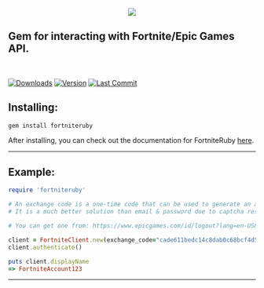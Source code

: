 <center><img src="https://i.imgur.com/q6gLoaU.png"></center>
<h2> Gem for interacting with Fortnite/Epic Games API.</h2><br>
<a href="https://rubygems.org/gems/fortniteruby><img src="https://img.shields.io/gem/dt/fortniteruby"></img></a>

[![Downloads](https://img.shields.io/gem/dt/fortniteruby)](https://rubygems.org/gems/fortniteruby)
[![Version](https://img.shields.io/gem/v/fortniteruby)](https://rubygems.org/gems/fortniteruby)
[![Last Commit](https://img.shields.io/github/last-commit/xmistt/fortniteruby)](https://github.com/xMistt/FortniteRuby)



## Installing:
```gem install fortniteruby```

After installing, you can check out the documentation for FortniteRuby [here](https://github.com/xMistt/FortniteRuby/wiki).
____
## Example:
```ruby
require 'fortniteruby'

# An exchange code is a one-time code that can be used to generate an access token.
# It is a much better solution than email & password due to captcha restricting automation.

# You can get one from: https://www.epicgames.com/id/logout?lang=en-US&redirectUrl=https%3A//www.epicgames.com/id/login%3FredirectUrl%3Dhttps%253A%252F%252Fwww.epicgames.com%252Fid%252Fapi%252Fexchange&lang=en-US

client = FortniteClient.new(exchange_code="cade611bedc14c8dab0c68bcf4d5d692")
client.authenticate()

puts client.displayName
=> FortniteAccount123
```
____
